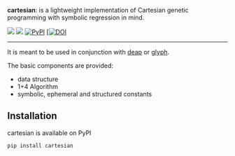 **cartesian**: is a lightweight implementation of Cartesian genetic programming with symbolic regression in mind.

 [![](https://travis-ci.org/Ohjeah/cartesian.svg?branch=master)](https://travis-ci.org/Ohjeah/cartesian) [![](https://codecov.io/gh/Ohjeah/cartesian/branch/master/graph/badge.svg)](https://codecov.io/gh/Ohjeah/cartesian) [![PyPI](https://img.shields.io/pypi/v/cartesian.svg)](https://pypi.python.org/pypi/cartesian) [[![DOI](https://zenodo.org/badge/97934680.svg)](https://zenodo.org/badge/latestdoi/97934680)


***

It is meant to be used in conjunction with [deap](https://github.com/DEAP/deap) or [glyph](https://github.com/Ambrosys/glyph).

The basic components are provided:
- data structure
- 1+4 Algorithm
- symbolic, ephemeral and structured constants


## Installation

cartesian is available on PyPI

`pip install cartesian`
